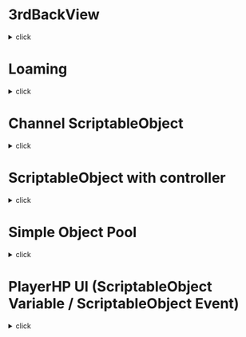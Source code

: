 # 3rdBackView
<details>
  <summary> click </summary>
3인칭 백뷰

https://youtu.be/537B1kJp9YQ 참고

<img src="https://user-images.githubusercontent.com/84231954/145943447-132b7da4-872e-41ff-8990-26254e5736f2.gif">
</details>
 
# Loaming
<details>
  <summary> click </summary>
오브젝트 로밍
 
  
<img src="https://user-images.githubusercontent.com/84231954/145973894-48c9cbf4-27ff-4119-bb83-0062a377787a.gif">
</details>

# Channel ScriptableObject
<details>
  <summary> click </summary>
  
monobehaviour대신 사용하는 ScriptableObject를 이용한 decoupling 구조

https://youtu.be/WLDgtRNK2VE 참고

<img src="https://user-images.githubusercontent.com/84231954/146162376-de3ff9cf-7c7e-49a8-a86b-c66ce87ef2f0.gif">
</details>

# ScriptableObject with controller
<details>
  <summary> click </summary>

  scriptable object를 이용해 animation, move, input 같의 의존성을 최소화 한 구조
  
</details>

# Simple Object Pool
<details>
  <summary> click </summary>
  
심플한 오브젝트 풀

<img src="https://user-images.githubusercontent.com/84231954/147627491-27d1b13b-1131-410f-892d-036b32c1c134.gif">
</details>

# PlayerHP UI (ScriptableObject Variable / ScriptableObject Event)
<details>
  <summary> click </summary>
 
 scriptableObject를 이용한 HealthValue와 이벤트 콜백

<img src="https://user-images.githubusercontent.com/84231954/147641100-588a123d-6024-483e-9fb8-79ecc39bbf81.png">
</details>
